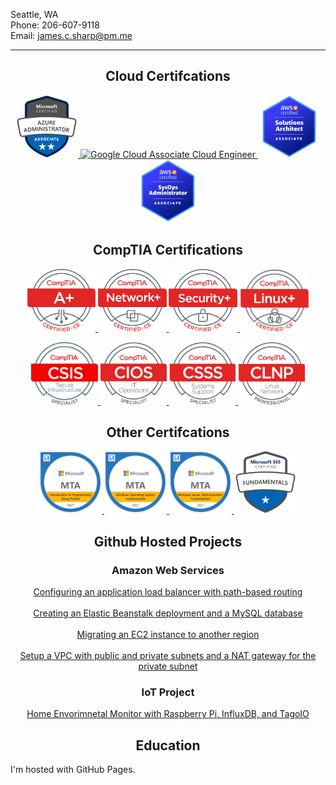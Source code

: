 <p align="left">Seattle, WA<br>
Phone: 206-607-9118<br>
Email: <a href="mailto:james.c.sharp@pm.me">james.c.sharp@pm.me</a>
</p>

<hr size="5">

<h2 align="center">Cloud Certifcations</h2>

<p align="center">
    <a href="https://www.credly.com/badges/ce879742-9be4-43aa-9f1d-3c3202830fe6/public_url">
        <img src="azure-administrator-associate-600x600 (1).png" alt="Azure Administrator Associate" height="100">
    </a>
    <a href="https://www.w3schools.com">
        <img src="https://api.accredible.com/v1/frontend/credential_website_embed_image/badge/50029287" alt="Google Cloud Associate Cloud Engineer" height="100">
    </a>
    <a href="https://www.credly.com/badges/a5e4c3cd-d445-46ce-ab42-a16d105fab60/public_url">
        <img src="aws-certified-solutions-architect-associate.png" alt="AWS Solutions Architect Associate" height="100">
    </a>
    <a href="https://www.credly.com/badges/a176fbca-13ba-4173-b730-c8d4cac216b7/public_url">
        <img src="aws-certified-sysops-administrator-associate.png" alt="AWS SysOps Administrator Associate" height="100">
    </a>
</p>

<h2 align="center">CompTIA Certifications</h2>

<p align="center">
    <a href="https://www.credly.com/badges/447667ab-f5c4-4b87-8b8a-a3b549aae3af/public_url">
        <img src="Aplus Logo Certified CE.png" alt="A+" height="100">
    </a>
    <a href="https://www.credly.com/badges/e194666f-2ca4-45d8-a967-57e7e7c022b7/public_url">
        <img src="NetworkPlus Logo Certified CE.png" alt="Network+"height="100">
    </a>
    <a href="https://www.credly.com/badges/2511bdc3-5079-42b1-8239-b4e1521ab5ac/public_url">
        <img src="SecurityPlus Logo Certified CE.png" alt="Security+"height="100">
    </a>
    <a href="https://www.credly.com/badges/0821a224-95d6-450c-8d2b-3ca5fc86973e/public_url">
        <img src="Linux+ ce certified logo.png" alt="Linux+" height="100">
    </a>
</p>

<p align="center">
    <a href="https://www.credly.com/badges/4a8bf384-3080-4bf2-ba8a-49c7de3846f8/public_url">
        <img src="Cybersecurity CompTIA Secure Infrastructure Specialist - CSIS logo.jpg" alt="Cybersecurity CompTIA Secure Infrastructure Specialist" height="100">
    </a>
    <a href="https://www.credly.com/badges/2bdefbd1-0bfe-4343-93e9-68bf6c7ceea6/public_url">
        <img src="Infrastructure  CompTIA IT Operations Specialist - CIOS logo.jpg" alt="Infrastructure CompTIA IT Operations Specialist" height="100">
    </a>
    <a href="https://www.credly.com/badges/fe38f928-5efd-40e2-8844-9f9749dbb1f8/public_url">
        <img src="Infrastructure  CompTIA Systems Support Specialist - CSSS logo.jpg" alt="Infrastructure CompTIA Systems Support Specialist" height="100">
    </a>
    <a href="https://www.credly.com/badges/d7b8baf7-6ee5-49cf-9102-cd59d0fd7042/public_url">
        <img src="Infrastructure CompTIA Linux Network Professional -CLNP logo.jpg" alt="Infrastructure CompTIA Linux Network Professional" height="100">
    </a>
</p>
    
<h2 align="center">Other Certifcations</h2>

<p align="center">
    <a href="https://www.credly.com/badges/9dea6eff-6557-4581-812d-51e888e88aef/public_url">
        <img src="mta-introduction-to-programming-using-python-certified-2021.png" alt="Python Programming" height="100">
    </a>
    <a href="https://www.credly.com/badges/2d4ca1aa-037a-4206-b6ea-da79c7decf18/public_url">
        <img src="mta-windows-operating-system-fundamentals-certified-2021.png" alt="Windows Operating System Fundamentals" height="100">
    </a>
    <a href="https://www.credly.com/badges/6d85e4d9-0108-46ff-9e3c-ddb180dd036a/public_url">
        <img src="mta-windows-server-administration-fundamentals-certified-2021.png" alt="Windows Server Administration Fundamentals" height="100">
    </a>
    <a href="https://www.credly.com/badges/381399a8-bb84-4045-b009-91482ba9e2da/public_url">
        <img src="microsoft-365-certified-fundamentals.png" alt="Microsoft 365 Fundamentals" height="100">
    </a>
</p>
    
<h2 align="center">Github Hosted Projects</h2>
<h3 align="center">Amazon Web Services</h3>
<p align="center">
<a href="https://sharp275.github.io/WCL-Challenge-One/">Configuring an application load balancer with path-based routing</a>
<br>
<br>
<a href="https://sharp275.github.io/WCL-Cloud-Challenge-Two/">Creating an Elastic Beanstalk deployment and a MySQL database</a>
<br>
<br>
<a href="https://sharp275.github.io/WCL-Cloud-Challenge-Three/">Migrating an EC2 instance to another region</a>
<br>
<br>
<a href="https://sharp275.github.io/WCL-Cloud-Challenge-Four/">Setup a VPC with public and private subnets and a NAT gateway for the private subnet</a>
</p>

<h3 align="center">IoT Project</h3>
<p align="center">
<a href="https://sharp275.github.io/Public-Environmental-Monitor/">Home Envorimnetal Monitor with Raspberry Pi, InfluxDB, and TagoIO</a>
</p>
<h2 align="center">Education</h2>

<p>I'm hosted with GitHub Pages.</p>
